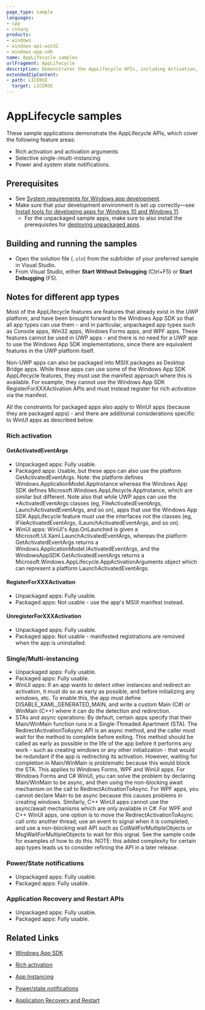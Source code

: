 ```yaml
---
page_type: sample
languages:
- cpp
- csharp
products:
- windows
- windows-api-win32
- windows-app-sdk
name: AppLifecycle samples
urlFragment: AppLifecycle
description: Demonstrates the AppLifecycle APIs, including Activation, Instancing, State Notifications and Environment Variables.
extendedZipContent:
- path: LICENSE
  target: LICENSE
---
```


# AppLifecycle samples

These sample applications demonstrate the AppLifecycle APIs, which cover the following feature areas:

- Rich activation and activation arguments
- Selective single-/multi-instancing
- Power and system state notifications.

## Prerequisites

* See [System requirements for Windows app development](https://docs.microsoft.com/windows/apps/windows-app-sdk/system-requirements).
* Make sure that your development environment is set up correctly&mdash;see [Install tools for developing apps for Windows 10 and Windows 11](https://docs.microsoft.com/windows/apps/windows-app-sdk/set-up-your-development-environment).
    * For the unpackaged sample apps, make sure to also install the prerequisites for [deploying unpackaged apps](https://docs.microsoft.com/windows/apps/windows-app-sdk/deploy-unpackaged-apps).

## Building and running the samples

* Open the solution file (`.sln`) from the subfolder of your preferred sample in Visual Studio.
* From Visual Studio, either **Start Without Debugging** (Ctrl+F5) or **Start Debugging** (F5).

## Notes for different app types

Most of the AppLifecycle features are features that already exist in the UWP platform, and have been brought forward to the Windows App SDK so that all app types can use them - and in particular, unpackaged app types such as Console apps, Win32 apps, Windows Forms apps, and WPF apps. These features cannot be used in UWP apps - and there is no need for a UWP app to use the Windows App SDK implementations, since there are equivalent features in the UWP platform itself.

Non-UWP apps can also be packaged into MSIX packages as Desktop Bridge apps. While these apps can use some of the Windows App SDK AppLifecycle features, they must use the manifest approach where this is available. For example, they cannot use the Windows App SDK RegisterForXXXActivation APIs and must instead register for rich activation via the manifest.

All the constraints for packaged apps also apply to WinUI apps (because they are packaged apps) - and there are additional considerations specific to WinUI apps as described below.

### Rich activation

#### GetActivatedEventArgs

- Unpackaged apps: Fully usable.
- Packaged apps: Usable, but these apps can also use the platform GetActivatedEventArgs. Note: the platform defines Windows.ApplicationModel.AppInstance whereas the Windows App SDK defines Microsoft.Windows.AppLifecycle.AppInstance, which are similar but different. Note also that while UWP apps can use the *ActivatedEventArgs classes (eg, FileActivatedEventArgs, LaunchActivatedEventArgs, and so on), apps that use the Windows App SDK AppLifecycle feature must use the interfaces not the classes (eg, IFileActivatedEventArgs, ILaunchActivatedEventArgs, and so on).
- WinUi apps: WinUI's App.OnLaunched is given a Microsoft.UI.Xaml.LaunchActivatedEventArgs, whereas the platform GetActivatedEventArgs returns a Windows.ApplicationModel.IActivatedEventArgs, and the WindowsAppSDK GetActivatedEventArgs returns a Microsoft.Windows.AppLifecycle.AppActivationArguments object which can represent a platform LaunchActivatedEventArgs.

#### RegisterForXXXActivation

- Unpackaged apps: Fully usable.
- Packaged apps: Not usable - use the app's MSIX manifest instead.

#### UnregisterForXXXActivation

- Unpackaged apps: Fully usable.
- Packaged apps: Not usable - manifested registrations are removed when the app is uninstalled.

### Single/Multi-instancing

- Unpackaged apps: Fully usable.
- Packaged apps: Fully usable.
- WinUI apps: If an app wants to detect other instances and redirect an activation, it must do so as early as possible, and before initializing any windows, etc. To enable this, the app must define DISABLE_XAML_GENERATED_MAIN, and write a custom Main (C#) or WinMain (C++) where it can do the detection and redirection.
- STAs and async operations: By default, certain apps specify that their Main/WinMain function runs in a Single-Threaded Apartment (STA). The RedirectActivationToAsync API is an async method, and the caller must wait for the method to complete  before exiting. This method should be called as early as possible in the life of the app before it performs any work - such as creating windows or any other initialization - that would be redundant if the app is redirecting its activation. However, waiting for completion in Main/WinMain is problematic because this would block the STA. This applies to Windows Forms, WPF and WinUI apps. For Windows Forms and C# WinUI, you can solve the problem by declaring Main/WinMain to be async, and then using the non-blocking await mechanism on the call to RedirectActivationToAsync. For WPF apps, you cannot declare Main to be async because this causes problems in creating windows. Similarly, C++ WinUI apps cannot use the async/await mechanisms which are only available in C#. For WPF and C++ WinUI apps, one option is to move the RedirectActivationToAsync call onto another thread, use an event to signal when it is completed, and use a non-blocking wait API such as CoWaitForMultipleObjects or MsgWaitForMultipleObjects to wait for this signal. See the sample code for examples of how to do this. NOTE: this added complexity for certain app types leads us to consider refining the API in a later release.

### Power/State notifications

- Unpackaged apps: Fully usable.
- Packaged apps: Fully usable.

### Application Recovery and Restart APIs

- Unpackaged apps: Fully usable.
- Packaged apps: Fully usable.

## Related Links

- [Windows App SDK](https://docs.microsoft.com/windows/apps/windows-app-sdk/)

- [Rich activation](https://docs.microsoft.com/en-us/windows/apps/windows-app-sdk/applifecycle/applifecycle-rich-activation)

- [App Instancing](https://docs.microsoft.com/en-us/windows/apps/windows-app-sdk/applifecycle/applifecycle-instancing)

- [Power/state notifications](https://docs.microsoft.com/en-us/windows/apps/windows-app-sdk/applifecycle/applifecycle-power)

- [Application Recovery and Restart](https://learn.microsoft.com/en-us/windows/win32/api/_recovery/)




